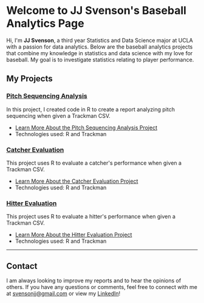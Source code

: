 # Welcome to JJ Svenson's Baseball Analytics Page

Hi, I'm **JJ Svenson**, a third year Statistics and Data Science major at UCLA with a passion for data analytics. Below are the baseball analytics projects that combine my knowledge in statistics and data science with my love for baseball. My goal is to investigate statistics relating to player performance.


## My Projects

### [Pitch Sequencing Analysis](sequencing.md)
In this project, I created code in R to create a report analyzing pitch sequencing when given a Trackman CSV.

- [Learn More About the Pitch Sequencing Analysis Project](sequencing.md)
- Technologies used: R and Trackman

### [Catcher Evaluation](catching.md)
This project uses R to evaluate a catcher's performance when given a Trackman CSV.

- [Learn More About the Catcher Evaluation Project](catching.md)
- Technologies used: R and Trackman

### [Hitter Evaluation](hitting.md)
This project uses R to evaluate a hitter's performance when given a Trackman CSV.

- [Learn More About the Hitter Evaluation Project](hitting.md)
- Technologies used: R and Trackman

---

## Contact

I am always looking to improve my reports and to hear the opinions of others. If you have any questions or comments, feel free to connect with me at [svensonjj@gmail.com](mailto:svensonjj@gmail.com) or view my [LinkedIn](https://www.linkedin.com/in/john-jj-svenson/)!
